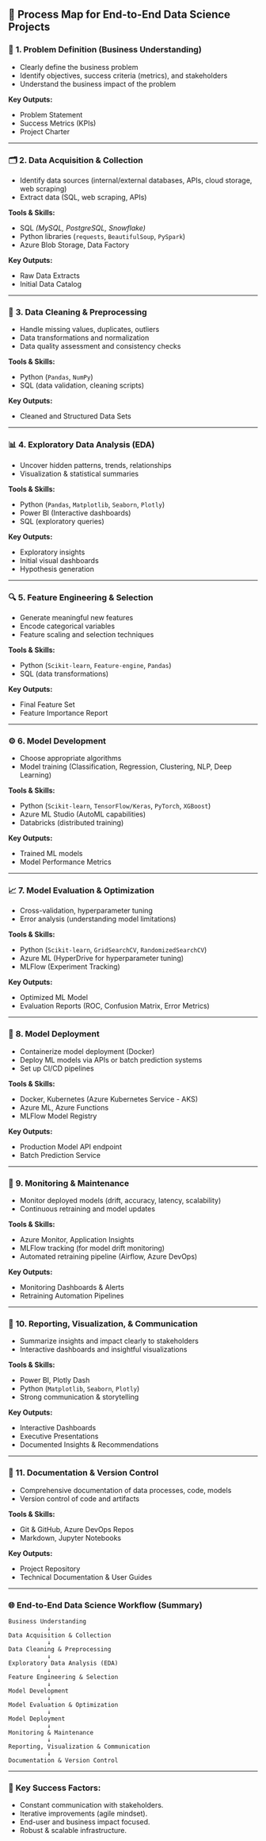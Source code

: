

## 🔄 **Process Map for End-to-End Data Science Projects**

### 🌱 **1. Problem Definition (Business Understanding)**  
- Clearly define the business problem  
- Identify objectives, success criteria (metrics), and stakeholders  
- Understand the business impact of the problem  

**Key Outputs:**  
- Problem Statement  
- Success Metrics (KPIs)  
- Project Charter  

---

### 🗂️ **2. Data Acquisition & Collection**  
- Identify data sources (internal/external databases, APIs, cloud storage, web scraping)  
- Extract data (SQL, web scraping, APIs)  

**Tools & Skills:**  
- SQL *(MySQL, PostgreSQL, Snowflake)*  
- Python libraries (`requests`, `BeautifulSoup`, `PySpark`)  
- Azure Blob Storage, Data Factory  

**Key Outputs:**  
- Raw Data Extracts  
- Initial Data Catalog  

---

### 🧹 **3. Data Cleaning & Preprocessing**  
- Handle missing values, duplicates, outliers  
- Data transformations and normalization  
- Data quality assessment and consistency checks  

**Tools & Skills:**  
- Python (`Pandas`, `NumPy`)  
- SQL (data validation, cleaning scripts)  

**Key Outputs:**  
- Cleaned and Structured Data Sets  

---

### 📊 **4. Exploratory Data Analysis (EDA)**  
- Uncover hidden patterns, trends, relationships  
- Visualization & statistical summaries  

**Tools & Skills:**  
- Python (`Pandas`, `Matplotlib`, `Seaborn`, `Plotly`)  
- Power BI (Interactive dashboards)  
- SQL (exploratory queries)  

**Key Outputs:**  
- Exploratory insights  
- Initial visual dashboards  
- Hypothesis generation  

---

### 🔍 **5. Feature Engineering & Selection**  
- Generate meaningful new features  
- Encode categorical variables  
- Feature scaling and selection techniques  

**Tools & Skills:**  
- Python (`Scikit-learn`, `Feature-engine`, `Pandas`)  
- SQL (data transformations)  

**Key Outputs:**  
- Final Feature Set  
- Feature Importance Report  

---

### ⚙️ **6. Model Development**  
- Choose appropriate algorithms  
- Model training (Classification, Regression, Clustering, NLP, Deep Learning)  

**Tools & Skills:**  
- Python (`Scikit-learn`, `TensorFlow/Keras`, `PyTorch`, `XGBoost`)  
- Azure ML Studio (AutoML capabilities)  
- Databricks (distributed training)  

**Key Outputs:**  
- Trained ML models  
- Model Performance Metrics  

---

### 📈 **7. Model Evaluation & Optimization**  
- Cross-validation, hyperparameter tuning  
- Error analysis (understanding model limitations)  

**Tools & Skills:**  
- Python (`Scikit-learn`, `GridSearchCV`, `RandomizedSearchCV`)  
- Azure ML (HyperDrive for hyperparameter tuning)  
- MLFlow (Experiment Tracking)  

**Key Outputs:**  
- Optimized ML Model  
- Evaluation Reports (ROC, Confusion Matrix, Error Metrics)  

---

### 🚀 **8. Model Deployment**  
- Containerize model deployment (Docker)  
- Deploy ML models via APIs or batch prediction systems  
- Set up CI/CD pipelines  

**Tools & Skills:**  
- Docker, Kubernetes (Azure Kubernetes Service - AKS)  
- Azure ML, Azure Functions  
- MLFlow Model Registry  

**Key Outputs:**  
- Production Model API endpoint  
- Batch Prediction Service  

---

### 🔧 **9. Monitoring & Maintenance**  
- Monitor deployed models (drift, accuracy, latency, scalability)  
- Continuous retraining and model updates  

**Tools & Skills:**  
- Azure Monitor, Application Insights  
- MLFlow tracking (for model drift monitoring)  
- Automated retraining pipeline (Airflow, Azure DevOps)  

**Key Outputs:**  
- Monitoring Dashboards & Alerts  
- Retraining Automation Pipelines  

---

### 📢 **10. Reporting, Visualization, & Communication**  
- Summarize insights and impact clearly to stakeholders  
- Interactive dashboards and insightful visualizations  

**Tools & Skills:**  
- Power BI, Plotly Dash  
- Python (`Matplotlib`, `Seaborn`, `Plotly`)  
- Strong communication & storytelling  

**Key Outputs:**  
- Interactive Dashboards  
- Executive Presentations  
- Documented Insights & Recommendations  

---

### 🤝 **11. Documentation & Version Control**  
- Comprehensive documentation of data processes, code, models  
- Version control of code and artifacts  

**Tools & Skills:**  
- Git & GitHub, Azure DevOps Repos  
- Markdown, Jupyter Notebooks  

**Key Outputs:**  
- Project Repository  
- Technical Documentation & User Guides  

---

### 🌐 **End-to-End Data Science Workflow (Summary)**  

```
Business Understanding
           ↓
Data Acquisition & Collection
           ↓
Data Cleaning & Preprocessing
           ↓
Exploratory Data Analysis (EDA)
           ↓
Feature Engineering & Selection
           ↓
Model Development
           ↓
Model Evaluation & Optimization
           ↓
Model Deployment
           ↓
Monitoring & Maintenance
           ↓
Reporting, Visualization & Communication
           ↓
Documentation & Version Control
```

---

### 🚩 **Key Success Factors:**
- Constant communication with stakeholders.
- Iterative improvements (agile mindset).
- End-user and business impact focused.
- Robust & scalable infrastructure.

